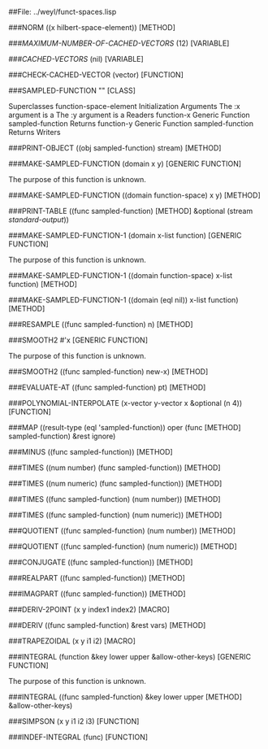 
##File: ../weyl/funct-spaces.lisp 


###NORM ((x hilbert-space-element))                                    [METHOD]

###*MAXIMUM-NUMBER-OF-CACHED-VECTORS* (12)                           [VARIABLE]

###*CACHED-VECTORS* (nil)                                            [VARIABLE]

###CHECK-CACHED-VECTOR (vector)                                      [FUNCTION]

###SAMPLED-FUNCTION ""                                                  [CLASS]

   Superclasses
   function-space-element
   Initialization Arguments
   The :x argument is a 
   The :y argument is a 
   Readers
   function-x	Generic Function
   	sampled-function
   Returns 
   function-y	Generic Function
   	sampled-function
   Returns 
   Writers

###PRINT-OBJECT ((obj sampled-function) stream)                        [METHOD]

###MAKE-SAMPLED-FUNCTION (domain x y)                        [GENERIC FUNCTION]

   The purpose of this function is unknown.

###MAKE-SAMPLED-FUNCTION ((domain function-space) x y)                 [METHOD]

###PRINT-TABLE ((func sampled-function)                                [METHOD]
              &optional (stream *standard-output*))

###MAKE-SAMPLED-FUNCTION-1 (domain x-list function)          [GENERIC FUNCTION]

   The purpose of this function is unknown.

###MAKE-SAMPLED-FUNCTION-1 ((domain function-space) x-list function)   [METHOD]

###MAKE-SAMPLED-FUNCTION-1 ((domain (eql nil)) x-list function)        [METHOD]

###RESAMPLE ((func sampled-function) n)                                [METHOD]

###SMOOTH2 #'x                                               [GENERIC FUNCTION]

   The purpose of this function is unknown.

###SMOOTH2 ((func sampled-function) new-x)                             [METHOD]

###EVALUATE-AT ((func sampled-function) pt)                            [METHOD]

###POLYNOMIAL-INTERPOLATE (x-vector y-vector x &optional (n 4))      [FUNCTION]

###MAP ((result-type (eql 'sampled-function)) oper (func               [METHOD]
      sampled-function) &rest ignore)

###MINUS ((func sampled-function))                                     [METHOD]

###TIMES ((num number) (func sampled-function))                        [METHOD]

###TIMES ((num numeric) (func sampled-function))                       [METHOD]

###TIMES ((func sampled-function) (num number))                        [METHOD]

###TIMES ((func sampled-function) (num numeric))                       [METHOD]

###QUOTIENT ((func sampled-function) (num number))                     [METHOD]

###QUOTIENT ((func sampled-function) (num numeric))                    [METHOD]

###CONJUGATE ((func sampled-function))                                 [METHOD]

###REALPART ((func sampled-function))                                  [METHOD]

###IMAGPART ((func sampled-function))                                  [METHOD]

###DERIV-2POINT (x y index1 index2)                                     [MACRO]

###DERIV ((func sampled-function) &rest vars)                          [METHOD]

###TRAPEZOIDAL (x y i1 i2)                                              [MACRO]

###INTEGRAL (function &key lower upper &allow-other-keys)    [GENERIC FUNCTION]

   The purpose of this function is unknown.

###INTEGRAL ((func sampled-function) &key lower upper                  [METHOD]
           &allow-other-keys)

###SIMPSON (x y i1 i2 i3)                                            [FUNCTION]

###INDEF-INTEGRAL (func)                                             [FUNCTION]
